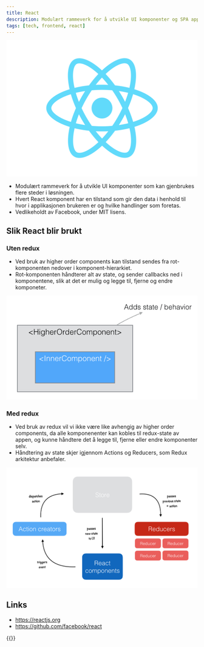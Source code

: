 ```yaml
---
title: React
description: Modulært rammeverk for å utvikle UI komponenter og SPA applikasjoner.
tags: [tech, frontend, react]
---
```


![React logo](react-logo.svg "React logo")

- Modulært rammeverk for å utvikle UI komponenter som kan gjenbrukes flere steder i løsningen.
- Hvert React komponent har en tilstand som gir den data i henhold til hvor i applikasjonen brukeren er og hvilke handlinger som foretas.
- Vedlikeholdt av Facebook, under MIT lisens.

## Slik React blir brukt

### Uten redux
- Ved bruk av higher order components kan tilstand sendes fra rot-komponenten nedover i komponent-hierarkiet.
- Rot-komponenten håndterer alt av state, og sender callbacks ned i komponentene, slik at det er mulig og legge til, fjerne og endre komponeter.

![Higher order component](higher-order-component.png "Higher order component")

### Med redux
- Ved bruk av redux vil vi ikke være like avhengig av higher order components, da alle komponenenter kan kobles til redux-state av appen,
  og kunne håndtere det å legge til, fjerne eller endre komponenter selv.
- Håndtering av state skjer igjennom Actions og Reducers, som Redux arkitektur anbefaler.

![Redux architecture](redux-architecture.png "Redux architecture")

## Links

- https://reactjs.org 
- https://github.com/facebook/react

{{<children>}}
